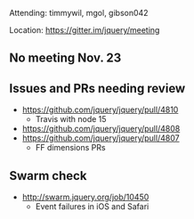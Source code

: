 Attending: timmywil, mgol, gibson042

Location: https://gitter.im/jquery/meeting

## No meeting Nov. 23

## Issues and PRs needing review
* https://github.com/jquery/jquery/pull/4810 
	- Travis with node 15
* https://github.com/jquery/jquery/pull/4808 
* https://github.com/jquery/jquery/pull/4807 
	- FF dimensions PRs

## Swarm check
* http://swarm.jquery.org/job/10450 
	- Event failures in iOS and Safari
